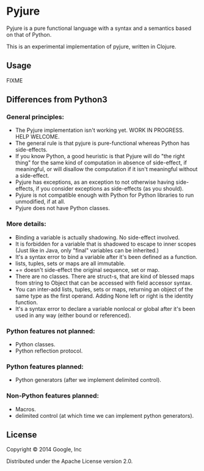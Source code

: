 # Pyjure

Pyjure is a pure functional language with a syntax and a semantics based on that of Python.

This is an experimental implementation of pyjure, written in Clojure.


## Usage

FIXME

## Differences from Python3

### General principles:
* The Pyjure implementation isn't working yet. WORK IN PROGRESS. HELP WELCOME.
* The general rule is that pyjure is pure-functional whereas Python has side-effects.
* If you know Python, a good heuristic is that Pyjure will do "the right thing"
  for the same kind of computation in absence of side-effect, if meaningful,
  or will disallow the computation if it isn't meaningful without a side-effect.
* Pyjure has exceptions, as an exception to not otherwise having side-effects,
  if you consider exceptions as side-effects (as you should).
* Pyjure is not compatible enough with Python for Python libraries to run unmodified, if at all.
* Pyjure does not have Python classes.

### More details:
* Binding a variable is actually shadowing. No side-effect involved.
* It is forbidden for a variable that is shadowed to escape to inner scopes
  (Just like in Java, only "final" variables can be inherited.)
* It's a syntax error to bind a variable after it's been defined as a function.
* lists, tuples, sets or maps are all immutable.
* += doesn't side-effect the original sequence, set or map.
* There are no classes. There are struct-s, that are kind of blessed maps from string to Object
  that can be accessed with field accessor syntax.
* You can inter-add lists, tuples, sets or maps, returning an object of the same type
  as the first operand. Adding None left or right is the identity function.
* It's a syntax error to declare a variable nonlocal or global after it's been used in any way
  (either bound or referenced).

### Python features not planned:
* Python classes.
* Python reflection protocol.

### Python features planned:
* Python generators (after we implement delimited control).

### Non-Python features planned:
* Macros.
* delimited control (at which time we can implement python generators).

## License

Copyright © 2014 Google, Inc

Distributed under the Apache License version 2.0.
